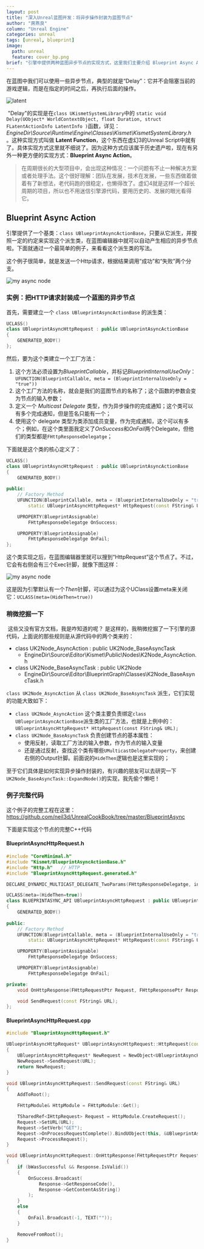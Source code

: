 ```yaml
---
layout: post
title: "深入Unreal蓝图开发：将异步操作封装为蓝图节点"
author: "房燕良"
column: "Unreal Engine"
categories: unreal
tags: [unreal, blueprint]
image:
  path: unreal
  feature: cover_bp.png
brief: "引擎中提供两种蓝图异步节点的实现方式，这里我们主要介绍 Blueprint Async Action 的实现方式。"
---
```


​	在蓝图中我们可以使用一些异步节点，典型的就是“Delay”：它并不会阻塞当前的游戏逻辑，而是在指定的时间之后，再执行后面的操作。

![latent](/assets/img/unreal/bp_async/latent.png)

​	"Delay"的实现是在`class UKismetSystemLibrary`中的 `static void	Delay(UObject* WorldContextObject, float Duration, struct FLatentActionInfo LatentInfo )`函数，详见：*EngineDir\Source\Runtime\Engine\Classes\Kismet\KismetSystemLibrary.h* 。这种实现方式叫做 **Latent Function**，这个东西在虚幻3的Unreal Script中就有了。具体实现方式这里就不细说了。因为这种方式应该属于历史遗产啦，现在有另外一种更方便的实现方式：**Blueprint Async Action**。

> 在周期很长的大型项目中，会出现这种情况：一个问题有不止一种解决方案或者处理手法。这个很好理解：团队在发展，技术在发展，一些东西做着做着有了新想法，老代码跑的很稳定，也懒得改了。虚幻4就是这样一个超长周期的项目，所以也不用迷信引擎源代码，要用历史的、发展的眼光看得它。

## Blueprint Async Action

​	引擎提供了一个基类：`class UBlueprintAsyncActionBase`，只要从它派生，并按照一定的约定来实现这个派生类，在蓝图编辑器中就可以自动产生相应的异步节点啦。下面就通过一个最简单的例子，来看看这个派生类的写法。

​	这个例子很简单，就是发送一个Http请求，根据结果调用“成功”和“失败”两个分支。

![my async node](/assets/img/unreal/bp_async/my_http.png)

### 实例：把HTTP请求封装成一个蓝图的异步节点

首先，需要建立一个 `class UBlueprintAsyncActionBase` 的派生类：
```cpp
UCLASS()
class UBlueprintAsyncHttpRequest : public UBlueprintAsyncActionBase
{
	GENERATED_BODY()
};
```

然后，要为这个类建立一个工厂方法：
1. 这个方法必须设置为*BlueprintCallable*，并标记*BlueprintInternalUseOnly*：`UFUNCTION(BlueprintCallable, meta = (BlueprintInternalUseOnly = "true"))`
1. 这个工厂方法的名称，就会是我们的蓝图节点的名称了；这个函数的参数会变为节点的输入参数；
1. 定义一个 *Multicast Delegate* 类型，作为异步操作的完成通知；这个类可以有多个完成通知，但是签名只能有一个；
1. 使用这个 delegate 类型为类添加成员变量，作为完成通知，这个可以有多个；例如，在这个类里面我定义了*OnSuccess*和*OnFail*两个Delegate，但他们的类型都是`FHttpResponseDelegatge`；

下面就是这个类的核心定义了：

```cpp
UCLASS()
class UBlueprintAsyncHttpRequest : public UBlueprintAsyncActionBase
{
	GENERATED_BODY()
	
public:
	// Factory Method
	UFUNCTION(BlueprintCallable, meta = (BlueprintInternalUseOnly = "true"))
		static UBlueprintAsyncHttpRequest* HttpRequest(const FString& URL);

	UPROPERTY(BlueprintAssignable)
		FHttpResponseDelegatge OnSuccess;

	UPROPERTY(BlueprintAssignable)
		FHttpResponseDelegatge OnFail;
};
```

这个类实现之后，在蓝图编辑器里就可以搜到“HttpRequest”这个节点了。不过，它会有右侧会有三个Exec针脚，就像下图这样：

![my async node](/assets/img/unreal/bp_async/my_http_3exec.png)

这是因为引擎默认有一个*Then*针脚，可以通过为这个UClass设置meta来关闭它：`UCLASS(meta=(HideThen=true))`

### 稍微挖掘一下

​	这些又没有官方文档，我是咋知道的呢？ 是这样的，我稍微挖掘了一下引擎的源代码，上面说的那些规则是从源代码中的两个类来的：

- class UK2Node_AsyncAction : public UK2Node_BaseAsyncTask
  * EngineDir\Source\Editor\Kismet\Public\Nodes\K2Node_AsyncAction.h
- class UK2Node_BaseAsyncTask : public UK2Node
  * EngineDir\Source\Editor\BlueprintGraph\Classes\K2Node_BaseAsyncTask.h

`class UK2Node_AsyncAction` 从 `class UK2Node_BaseAsyncTask` 派生，它们实现的功能大致如下：

- `class UK2Node_AsyncAction` 这个类主要负责绑定`class UBlueprintAsyncActionBase`派生类的工厂方法，也就是上例中的：`UBlueprintAsyncHttpRequest* HttpRequest(const FString& URL);`
- `class UK2Node_BaseAsyncTask` 负责创建节点的基本属性：
  * 使用反射，读取工厂方法的输入参数，作为节点的输入变量
  * 还是通过反射，查找这个类有哪些`UMulticastDelegateProperty`，来创建右侧的Output针脚。前面说的`HideThen`逻辑也是这里实现的；

至于它们具体是如何实现异步操作封装的，有兴趣的朋友可以去研究一下`UK2Node_BaseAsyncTask::ExpandNode()`的实现，我先偷个懒吧！

### 例子完整代码

这个例子的完整工程在这里：https://github.com/neil3d/UnrealCookBook/tree/master/BlueprintAsync

下面是实现这个节点的完整C++代码

#### BlueprintAsyncHttpRequest.h

```cpp
#include "CoreMinimal.h"
#include "Kismet/BlueprintAsyncActionBase.h"
#include "Http.h"	// HTTP
#include "BlueprintAsyncHttpRequest.generated.h"

DECLARE_DYNAMIC_MULTICAST_DELEGATE_TwoParams(FHttpResponseDelegatge, int32, Code, FString, Data);

UCLASS(meta=(HideThen=true))
class BLUEPRINTASYNC_API UBlueprintAsyncHttpRequest : public UBlueprintAsyncActionBase
{
	GENERATED_BODY()
	
public:
	// Factory Method
	UFUNCTION(BlueprintCallable, meta = (BlueprintInternalUseOnly = "true"))
		static UBlueprintAsyncHttpRequest* HttpRequest(const FString& URL);

	UPROPERTY(BlueprintAssignable)
		FHttpResponseDelegatge OnSuccess;

	UPROPERTY(BlueprintAssignable)
		FHttpResponseDelegatge OnFail;

private:
	void OnHttpResponse(FHttpRequestPtr Request, FHttpResponsePtr Response, bool bWasSuccessful);

	void SendRequest(const FString& URL);
};
```

#### BlueprintAsyncHttpRequest.cpp

```cpp
#include "BlueprintAsyncHttpRequest.h"

UBlueprintAsyncHttpRequest* UBlueprintAsyncHttpRequest::HttpRequest(const FString& URL)
{
	UBlueprintAsyncHttpRequest* NewRequest = NewObject<UBlueprintAsyncHttpRequest>();
	NewRequest->SendRequest(URL);
	return NewRequest;
}

void UBlueprintAsyncHttpRequest::SendRequest(const FString& URL)
{
	AddToRoot();

	FHttpModule& HttpModule = FHttpModule::Get();

	TSharedRef<IHttpRequest> Request = HttpModule.CreateRequest();
	Request->SetURL(URL);
	Request->SetVerb("GET");
	Request->OnProcessRequestComplete().BindUObject(this, &UBlueprintAsyncHttpRequest::OnHttpResponse);
	Request->ProcessRequest();
}

void UBlueprintAsyncHttpRequest::OnHttpResponse(FHttpRequestPtr Request, FHttpResponsePtr Response, bool bWasSuccessful)
{
	if (bWasSuccessful && Response.IsValid())
	{
		OnSuccess.Broadcast(
			Response->GetResponseCode(),
			Response->GetContentAsString()
		);
	}
	else
	{
		OnFail.Broadcast(-1, TEXT(""));
	}

	RemoveFromRoot();
}
```
